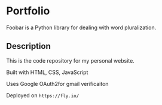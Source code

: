 # Portfolio 

Foobar is a Python library for dealing with word pluralization.

## Description

This is the code repository for my personal website. 

Built with HTML, CSS, JavaScript

Uses Google OAuth2for gmail verificaiton

Deployed on ```https://fly.io/```


